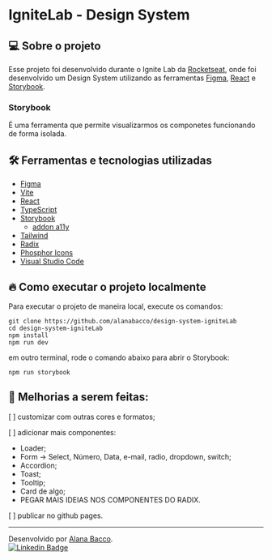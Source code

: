 # IgniteLab - Design System

## 💻 Sobre o projeto

Esse projeto foi desenvolvido durante o Ignite Lab da [Rocketseat](https://rocketseat.com.br/), onde foi desenvolvido um Design System utilizando as ferramentas [Figma](https://www.figma.com/), [React](https://pt-br.reactjs.org/) e [Storybook](https://storybook.js.org/).

### Storybook

É uma ferramenta que permite visualizarmos os componetes funcionando de forma isolada.

## 🛠️ Ferramentas e tecnologias utilizadas

- [Figma](https://www.figma.com/)
- [Vite](https://vitejs.dev/)
- [React](https://pt-br.reactjs.org/)
- [TypeScript](https://www.typescriptlang.org/)
- [Storybook](https://storybook.js.org/)
  - [addon a11y](https://storybook.js.org/addons/@storybook/addon-a11y)
- [Tailwind](https://tailwindcss.com/)
- [Radix](https://www.radix-ui.com/)
- [Phosphor Icons](https://phosphoricons.com/)
- [Visual Studio Code](https://code.visualstudio.com/)

## 🔥 Como executar o projeto localmente

Para executar o projeto de maneira local, execute os comandos:

```
git clone https://github.com/alanabacco/design-system-igniteLab
cd design-system-igniteLab
npm install
npm run dev
```

em outro terminal, rode o comando abaixo para abrir o Storybook:

```
npm run storybook
```

## 🚧 Melhorias a serem feitas:

[ ] customizar com outras cores e formatos;

[ ] adicionar mais componentes:
- Loader;
- Form -> Select, Número, Data, e-mail, radio, dropdown, switch;
- Accordion;
- Toast;
- Tooltip;
- Card de algo;
- PEGAR MAIS IDEIAS NOS COMPONENTES DO RADIX. <br />

[ ] publicar no github pages.

---

Desenvolvido por [Alana Bacco](https://github.com/alanabacco). <br />
[![Linkedin Badge](https://img.shields.io/badge/-Linkedin-blue?style=flat-square&logo=Linkedin&logoColor=white&link=https://www.linkedin.com/in/alana-bacco/)](https://www.linkedin.com/in/alana-bacco/)
